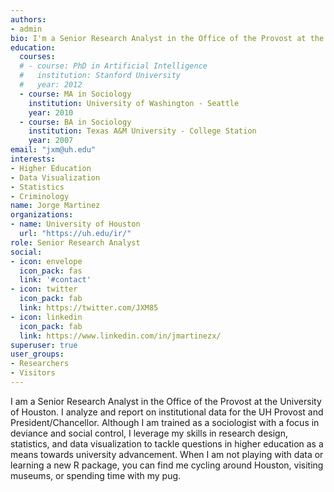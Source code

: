 ```yaml
---
authors:
- admin
bio: I'm a Senior Research Analyst in the Office of the Provost at the University of Houston.
education:
  courses:
  # - course: PhD in Artificial Intelligence
  #   institution: Stanford University
  #   year: 2012
  - course: MA in Sociology
    institution: University of Washington - Seattle
    year: 2010
  - course: BA in Sociology
    institution: Texas A&M University - College Station
    year: 2007
email: "jxm@uh.edu"
interests:
- Higher Education
- Data Visualization
- Statistics
- Criminology
name: Jorge Martinez
organizations:
- name: University of Houston
  url: "https://uh.edu/ir/"
role: Senior Research Analyst
social:
- icon: envelope
  icon_pack: fas
  link: '#contact'
- icon: twitter
  icon_pack: fab
  link: https://twitter.com/JXM85
- icon: linkedin
  icon_pack: fab
  link: https://www.linkedin.com/in/jmartinezx/
superuser: true
user_groups:
- Researchers
- Visitors
---
```


I am a Senior Research Analyst in the Office of the Provost at the University of Houston. I analyze and report on institutional data for the UH Provost and President/Chancellor. Although I am trained as a sociologist with a focus in deviance and social control, I leverage my skills in research design, statistics, and data visualization to tackle questions in higher education as a means towards university advancement. When I am not playing with data or learning a new R package, you can find me cycling around Houston, visiting museums, or spending time with my pug.
